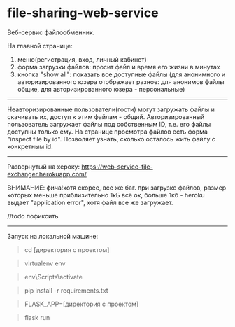 # file-sharing-web-service


Веб-сервис файлообменник.

На главной странице:
  1) меню(регистрация, вход, личный кабинет)
  2) форма загрузки файлов: просит файл и время его жизни в минутах
  3) кнопка "show all": показать все доступные файлы (для анонимного и авторизированного юзера отображает разное: для анонимов файлы общие, для авторизированного юзера - персональные)
 ___________________________________________________________________________________________________________________
Неавторизированные пользователи(гости) могут загружать файлы и скачивать их, доступ к этим файлам - общий.
Авторизированный пользователь загружает файлы под собственным ID, т.е. его файлы доступны только ему.
На странице просмотра файлов есть форма "inspect file by id". Позволяет узнать, сколько осталось жить файлу с конкретным id.
___________________________________________________________________________________________________________________

Развернутый на хероку: https://web-service-file-exchanger.herokuapp.com/ 

ВНИМАНИЕ: фича!хотя скорее, все же баг. при загрузке файлов, размер которых меньше приблизительно 1кБ всё ок, больше 1кб - heroku выдает "application error", хотя файл все же загружает.

//todo пофиксить

___________________________________________________________________________________________________________________
Запуск на локальной машине:
  > cd [директория с проектом]
  
  > virtualenv env
  
  > env\Scripts\activate
  
  > pip install -r requirements.txt
  
  > FLASK_APP=[директория с проектом]
  
  > flask run
